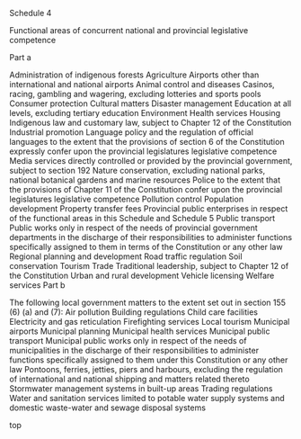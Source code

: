 Schedule 4


Functional areas of concurrent national and provincial legislative competence

Part a

Administration of indigenous forests
Agriculture
Airports other than international and national airports
Animal control and diseases
Casinos, racing, gambling and wagering, excluding lotteries and sports pools
Consumer protection
Cultural matters
Disaster management
Education at all levels, excluding tertiary education
Environment
Health services
Housing
Indigenous law and customary law, subject to Chapter 12 of the Constitution
Industrial promotion
Language policy and the regulation of official languages to the extent that the provisions of section 6 of the Constitution expressly confer upon the provincial legislatures legislative competence Media services directly controlled or provided by the provincial government, subject to section 192 Nature conservation, excluding national parks, national botanical gardens and marine resources Police to the extent that the provisions of Chapter 11 of the Constitution confer upon the provincial legislatures legislative competence
Pollution control
Population development
Property transfer fees
Provincial public enterprises in respect of the functional areas in this Schedule and Schedule 5
Public transport
Public works only in respect of the needs of provincial government departments in the discharge of their responsibilities to administer functions specifically assigned to them in terms of the Constitution or any other law
Regional planning and development
Road traffic regulation
Soil conservation
Tourism
Trade
Traditional leadership, subject to Chapter 12 of the Constitution
Urban and rural development
Vehicle licensing
Welfare services
Part b

The following local government matters to the extent set out in section 155 (6) (a) and (7):
Air pollution
Building regulations
Child care facilities
Electricity and gas reticulation
Firefighting services
Local tourism
Municipal airports
Municipal planning
Municipal health services
Municipal public transport
Municipal public works only in respect of the needs of municipalities in the discharge of their responsibilities to administer functions specifically assigned to them under this Constitution or any other law
Pontoons, ferries, jetties, piers and harbours, excluding the regulation of international and national shipping and matters related thereto
Stormwater management systems in built-up areas
Trading regulations
Water and sanitation services limited to potable water supply systems and domestic waste-water and sewage disposal systems

top


